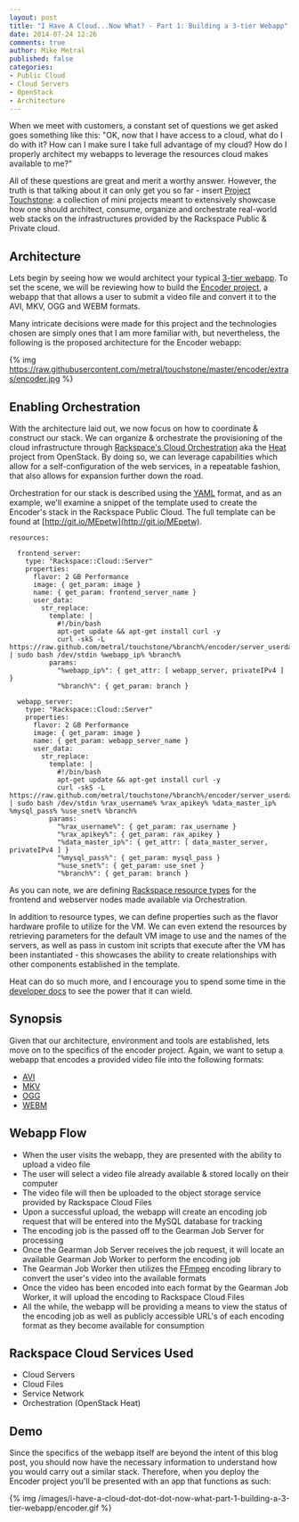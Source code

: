 ```yaml
---
layout: post
title: "I Have A Cloud...Now What? - Part 1: Building a 3-tier Webapp"
date: 2014-07-24 12:26
comments: true
author: Mike Metral
published: false
categories: 
- Public Cloud
- Cloud Servers
- OpenStack
- Architecture
---
```


When we meet with customers, a constant set of questions we get asked goes something
like this: "OK, now that I have access to a cloud, what do I do with it? How can
I make sure I take full advantage of my cloud? How do I
properly architect my webapps to leverage the resources cloud makes available to me?"

All of these questions are great and merit a worthy answer. However, the truth
is that talking about it can only get you so far - insert [Project Touchstone](https://github.com/metral/touchstone):
a collection of mini projects meant to extensively showcase how one should architect, 
consume, organize and orchestrate real-world web stacks on the infrastructures provided by the Rackspace Public & Private cloud.
<!-- more -->

## Architecture
Lets begin by seeing how we would architect your typical [3-tier webapp](http://en.wikipedia.org/wiki/Multitier_architecture#Web_development_usage). To set
the scene, we will be reviewing how to build the [Encoder project](https://github.com/metral/touchstone/tree/master/encoder), a webapp that that allows a
user to submit a video file and convert it to the AVI, MKV, OGG and WEBM formats.

Many intricate decisions were made for this project and the technologies chosen
are simply ones that I am more familiar with, but nevertheless, the following is the proposed architecture for the Encoder
webapp:

{% img https://raw.githubusercontent.com/metral/touchstone/master/encoder/extras/encoder.jpg %}

## Enabling Orchestration
With the architecture laid out, we now focus on how to coordinate & construct our stack. We can organize & orchestrate the provisioning of the
cloud infrastructure through [Rackspace's Cloud Orchestration](http://www.rackspace.com/blog/cloud-orchestration-automating-deployments-of-full-stack-configurations/)
aka the [Heat](https://wiki.openstack.org/wiki/Heat) project from OpenStack. By doing so, we can leverage capabilities which allow for a self-configuration of the web services, in a repeatable fashion, that also allows for expansion further down the road.

Orchestration for our stack is described using the
[YAML](http://en.wikipedia.org/wiki/YAML) format,
and as an example, we'll examine a snippet of the template used to create the Encoder's stack
in the Rackspace Public Cloud. The full template can be found at [http://git.io/MEpetw](http://git.io/MEpetw).

```
resources:

  frontend_server:
    type: "Rackspace::Cloud::Server"
    properties:
      flavor: 2 GB Performance
      image: { get_param: image }
      name: { get_param: frontend_server_name }
      user_data:
        str_replace:
          template: |
            #!/bin/bash
            apt-get update && apt-get install curl -y
            curl -skS -L https://raw.github.com/metral/touchstone/%branch%/encoder/server_userdata/frontend.sh | sudo bash /dev/stdin %webapp_ip% %branch%
          params:
            "%webapp_ip%": { get_attr: [ webapp_server, privateIPv4 ] }
            "%branch%": { get_param: branch }

  webapp_server:
    type: "Rackspace::Cloud::Server"
    properties:
      flavor: 2 GB Performance
      image: { get_param: image }
      name: { get_param: webapp_server_name }
      user_data:
        str_replace:
          template: |
            #!/bin/bash
            apt-get update && apt-get install curl -y
            curl -skS -L https://raw.github.com/metral/touchstone/%branch%/encoder/server_userdata/webapp.sh | sudo bash /dev/stdin %rax_username% %rax_apikey% %data_master_ip% %mysql_pass% %use_snet% %branch%
          params:
            "%rax_username%": { get_param: rax_username }
            "%rax_apikey%": { get_param: rax_apikey }
            "%data_master_ip%": { get_attr: [ data_master_server, privateIPv4 ] }
            "%mysql_pass%": { get_param: mysql_pass }
            "%use_snet%": { get_param: use_snet }
            "%branch%": { get_param: branch }
```

As you can note, we are defining [Rackspace resource types](http://docs.rackspace.com/orchestration/api/v1/orchestration-devguide/content/GET_resource_type_list_v1__tenant_id__resource_types_Stack_Resources.html#GET_resource_type_list_v1__tenant_id__resource_types_Stack_Resources-Response)
for the frontend and webserver nodes made available via Orchestration.

In addition to resource types, we can define properties such as the flavor
hardware profile to utilize for the VM. We can even extend the resources by retrieving parameters for the default VM image to use
and the names of the servers, as well as pass in custom init scripts that execute
after the VM has been instantiated - this showcases the ability to create
relationships with other components established in the template.

Heat can do so much more, and I encourage you to spend some time in the
[developer docs](http://docs.openstack.org/developer/heat/) to see the power
that it can wield.

## Synopsis
Given that our architecture, environment and tools are established, lets move on to the specifics of the encoder project. Again, we want to setup a webapp that encodes a provided video file into the following formats:

  * [AVI](http://en.wikipedia.org/wiki/Audio_Video_Interleave)
  * [MKV](http://en.wikipedia.org/wiki/Matroska)
  * [OGG](http://en.wikipedia.org/wiki/Ogg)
  * [WEBM](http://en.wikipedia.org/wiki/WebM)

## Webapp Flow
  * When the user visits the webapp, they are presented with the ability to upload a video file
  * The user will select a video file already available & stored locally on their computer
  * The video file will then be uploaded to the object storage service provided by Rackspace Cloud Files
  * Upon a successful upload, the webapp will create an encoding job request that will be entered into the MySQL database for tracking
  * The encoding job is the passed off to the Gearman Job Server for processing
  * Once the Gearman Job Server receives the job request, it will locate an available Gearman Job Worker to perform the encoding job
  * The Gearman Job Worker then utilizes the [FFmpeg](http://www.ffmpeg.org/) encoding library to convert the user's video into the available formats
  * Once the video has been encoded into each format by the Gearman Job Worker, it will upload the encoding to Rackspace Cloud Files
  * All the while, the webapp will be providing a means to view the status of the encoding job as well as publicly accessible URL's of each encoding format as they become available for consumption
 
## Rackspace Cloud Services Used
  * Cloud Servers
  * Cloud Files
  * Service Network
  * Orchestration (OpenStack Heat)

## Demo
Since the specifics of the webapp itself are beyond the intent of
this blog post, you should now have the necessary information to understand how
you would carry out a similar stack. Therefore, when you deploy the Encoder
project you'll be presented with an app that functions as such:


{% img /images/i-have-a-cloud-dot-dot-dot-now-what-part-1-building-a-3-tier-webapp/encoder.gif %}
